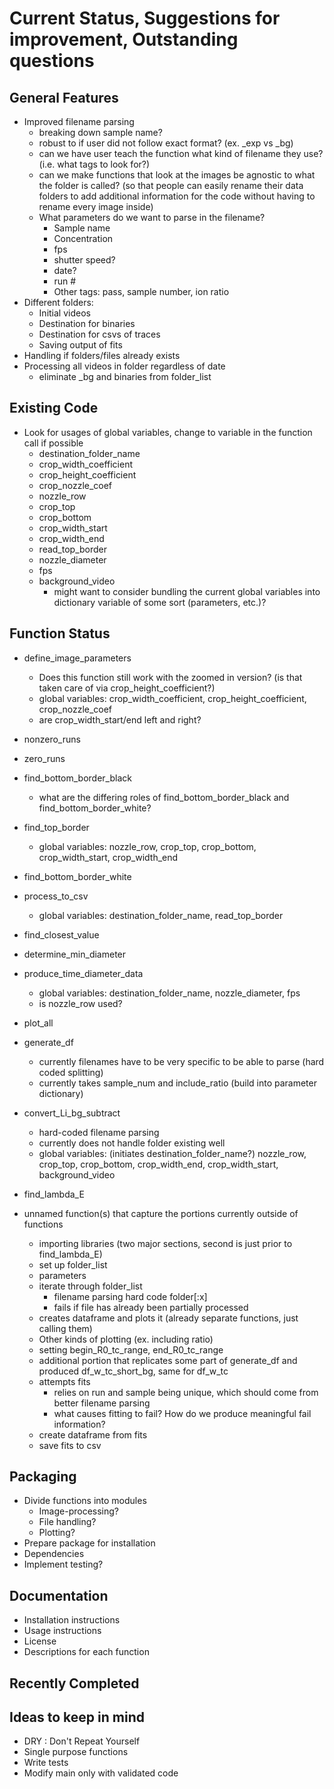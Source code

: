 # Current Status, Suggestions for improvement, Outstanding questions

## General Features
* Improved filename parsing
  * breaking down sample name?
  * robust to if user did not follow exact format? (ex. _exp vs _bg)
  * can we have user teach the function what kind of filename they use? (i.e. what tags to look for?)
  * can we make functions that look at the images be agnostic to what the folder is called? (so that people can easily rename their data folders to add additional information for the code without having to rename every image inside)
  * What parameters do we want to parse in the filename?
    * Sample name
    * Concentration
    * fps
    * shutter speed?
    * date?
    * run #
    * Other tags: pass, sample number, ion ratio
* Different folders:
  * Initial videos
  * Destination for binaries
  * Destination for csvs of traces
  * Saving output of fits
* Handling if folders/files already exists
* Processing all videos in folder regardless of date
  * eliminate _bg and binaries from folder_list

## Existing Code
* Look for usages of global variables, change to variable in the function call if possible
  * destination_folder_name
  * crop_width_coefficient
  * crop_height_coefficient
  * crop_nozzle_coef
  * nozzle_row
  * crop_top
  * crop_bottom
  * crop_width_start
  * crop_width_end
  * read_top_border
  * nozzle_diameter
  * fps
  * background_video
    * might want to consider bundling the current global variables into dictionary variable of some sort (parameters, etc.)?


## Function Status
* define_image_parameters
  * Does this function still work with the zoomed in version? (is that taken care of via crop_height_coefficient?)
  * global variables: crop_width_coefficient, crop_height_coefficient, crop_nozzle_coef
  * are crop_width_start/end left and right?
* nonzero_runs
* zero_runs
* find_bottom_border_black
  * what are the differing roles of find_bottom_border_black and find_bottom_border_white?
* find_top_border
  * global variables: nozzle_row, crop_top, crop_bottom, crop_width_start, crop_width_end
* find_bottom_border_white
* process_to_csv
  * global variables: destination_folder_name, read_top_border
* find_closest_value
* determine_min_diameter
* produce_time_diameter_data
  * global variables: destination_folder_name, nozzle_diameter, fps
  * is nozzle_row used?
* plot_all
* generate_df
  * currently filenames have to be very specific to be able to parse (hard coded splitting)
  * currently takes sample_num and include_ratio (build into parameter dictionary)
* convert_Li_bg_subtract
  * hard-coded filename parsing
  * currently does not handle folder existing well
  * global variables: (initiates destination_folder_name?) nozzle_row, crop_top, crop_bottom, crop_width_end, crop_width_start, background_video
* find_lambda_E

* unnamed function(s) that capture the portions currently outside of functions
  * importing libraries (two major sections, second is just prior to find_lambda_E)
  * set up folder_list
  * parameters
  * iterate through folder_list
    * filename parsing hard code folder[:x]
    * fails if file has already been partially processed
  * creates dataframe and plots it (already separate functions, just calling them)
  * Other kinds of plotting (ex. including ratio)
  * setting begin_R0_tc_range, end_R0_tc_range
  * additional portion that replicates some part of generate_df and produced df_w_tc_short_bg, same for df_w_tc
  * attempts fits
    * relies on run and sample being unique, which should come from better filename parsing
    * what causes fitting to fail? How do we produce meaningful fail information?
  * create dataframe from fits
  * save fits to csv

## Packaging
* Divide functions into modules
  * Image-processing?
  * File handling?
  * Plotting?
* Prepare package for installation
* Dependencies
* Implement testing?

## Documentation
* Installation instructions
* Usage instructions
* License
* Descriptions for each function

## Recently Completed

## Ideas to keep in mind
* DRY : Don't Repeat Yourself
* Single purpose functions
* Write tests
* Modify main only with validated code

